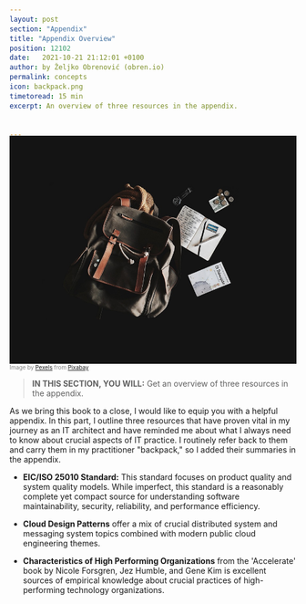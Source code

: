 ```yaml
---
layout: post
section: "Appendix"
title: "Appendix Overview"
position: 12102
date:   2021-10-21 21:12:01 +0100
author: by Željko Obrenović (obren.io)
permalink: concepts
icon: backpack.png
timetoread: 15 min
excerpt: An overview of three resources in the appendix.


---
```

<img style="margin-top: -20px; width: 100%; height: 400px; object-fit: cover"
src="assets/images/arch/backpack-gc5da70386_1280.jpg">
<div style="font-size: 70%; margin-top: -16px; color: grey; margin-bottom: 12px">
Image by <a href="https://pixabay.com/users/pexels-2286921/?utm_source=link-attribution&utm_medium=referral&utm_campaign=image&utm_content=1839705">Pexels</a> from <a href="https://pixabay.com//?utm_source=link-attribution&utm_medium=referral&utm_campaign=image&utm_content=1839705">Pixabay</a>
</div>
<style>
    h1 {
        font-size: 210%;
    }
</style>

> **IN THIS SECTION, YOU WILL:** Get an overview of three resources in the appendix.

As we bring this book to a close, I would like to equip you with a helpful appendix. In this part, I outline three resources that have proven vital in my journey as an IT architect and have reminded me about what I always need to know about crucial aspects of IT practice. I routinely refer back to them and carry them in my practitioner "backpack," so I added their summaries in the appendix.

* **EIC/ISO 25010 Standard:** This standard focuses on product quality and system quality models. While imperfect, this standard is a reasonably complete yet compact source for understanding software maintainability, security, reliability, and performance efficiency. 

* **Cloud Design Patterns** offer a mix of crucial distributed system and messaging system topics combined with modern public cloud engineering themes.

* **Characteristics of High Performing Organizations** from the 'Accelerate' book by
Nicole Forsgren, Jez Humble, and Gene Kim is excellent sources of empirical knowledge about crucial practices of high-performing technology organizations.

